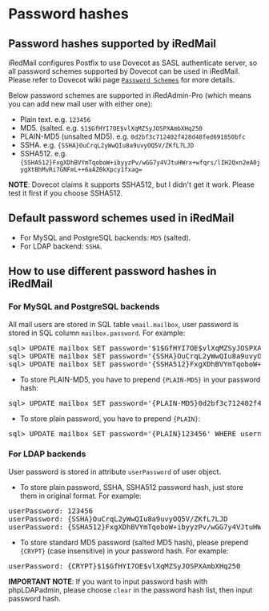 # Password hashes

## Password hashes supported by iRedMail

iRedMail configures Postfix to use Dovecot as SASL authenticate server, so all
password schemes supported by Dovecot can be used in iRedMail. Please refer to
Dovecot wiki page
[`Password Schemes`](http://wiki2.dovecot.org/Authentication/PasswordSchemes) for more details.

Below password schemes are supported in iRedAdmin-Pro (which means you can add new mail user with either one):

* Plain text. e.g. `123456`
* MD5. (salted. e.g. `$1$GfHYI7OE$vlXqMZSyJOSPXAmbXHq250`
* PLAIN-MD5 (unsalted MD5). e.g. `0d2bf3c712402f428d48fed691850bfc`
* SSHA. e.g. `{SSHA}OuCrqL2yWwQIu8a9uvyOQ5V/ZKfL7LJD`
* SSHA512. e.g. `{SSHA512}FxgXDhBVYmTqoboW+ibyyzPv/wGG7y4VJtuHWrx+wfqrs/lIH2Qxn2eA0jygXtBhMvRi7GNFmL++6aAZ0kXpcy1fxag=`

__NOTE__: Dovecot claims it supports SSHA512, but I didn't get it work.
Please test it first if you choose SSHA512.

## Default password schemes used in iRedMail

* For MySQL and PostgreSQL backends: `MD5` (salted).
* For LDAP backend: `SSHA`.

## How to use different password hashes in iRedMail

### For MySQL and PostgreSQL backends

All mail users are stored in SQL table `vmail.mailbox`, user password is stored
in SQL column `mailbox.password`. For example:
<pre>
sql> UPDATE mailbox SET password='$1$GfHYI7OE$vlXqMZSyJOSPXAmbXHq250' WHERE username='xx@xx';
sql> UPDATE mailbox SET password='{SSHA}OuCrqL2yWwQIu8a9uvyOQ5V/ZKfL7LJD' WHERE username='xx@xx';
sql> UPDATE mailbox SET password='{SSHA512}FxgXDhBVYmTqoboW+ibyyzPv/wGG7y4VJtuHWrx+wfqrs/lIH2Qxn2eA0jygXtBhMvRi7GNFmL++6aAZ0kXpcy1fxag=' WHERE username='xx@xx';
</pre>

* To store PLAIN-MD5, you have to prepend `{PLAIN-MD5}` in your password hash:
<pre>
sql> UPDATE mailbox SET password='{PLAIN-MD5}0d2bf3c712402f428d48fed691850bfc' WHERE username='xx@xx';
</pre>

* To store plain password, you have to prepend `{PLAIN}`:
<pre>sql> UPDATE mailbox SET password='{PLAIN}123456' WHERE username='xx@xx';</pre>

### For LDAP backends

User password is stored in attribute `userPassword` of user object.

* To store plain password, SSHA, SSHA512 password hash, just store them in
original format. For example:
<pre>
userPassword: 123456
userPassword: {SSHA}OuCrqL2yWwQIu8a9uvyOQ5V/ZKfL7LJD
userPassword: {SSHA512}FxgXDhBVYmTqoboW+ibyyzPv/wGG7y4VJtuHWrx+wfqrs/lIH2Qxn2eA0jygXtBhMvRi7GNFmL++6aAZ0kXpcy1fxag=</pre>

* To store standard MD5 password (salted MD5 hash), please prepend `{CRYPT}`
(case insensitive) in your password hash. For example:
<pre>userPassword: {CRYPT}$1$GfHYI7OE$vlXqMZSyJOSPXAmbXHq250</pre>

__IMPORTANT NOTE__: If you want to input password hash with phpLDAPadmin,
please choose `clear` in the password hash list, then input password hash.
